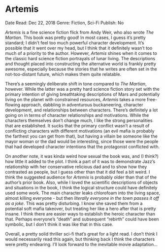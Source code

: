 # Artemis

Date Read: Dec 22, 2018
Genre: Fiction, Sci-Fi
Publish: No

*Artemis* is a fine science fiction flick from Andy Weir, who also wrote *The Martian*. This book was pretty good! In most cases, I guess it’s pretty standard; I didn’t feel too much powerful character development. It’s possible that it went over my head, but I think that it definitely wasn’t too much of a priority to the author. However, *Artemis* shines when it comes to the classic hard science fiction portrayals of lunar living. The descriptions and thought placed into constructing the alternative world is frankly pretty awesome, especially because the stories that he writes are often set in the not-too-distant future, which makes them quite relatable.

There’s a seemingly deliberate shift in tone compared to *The Martian*, however. While the latter was a pretty hard science fiction story set with the primary intention of giving breathtaking descriptions of Mars and potentially living on the planet with constrained resources, *Artemis* takes a more free-flowing approach, dabbling in adventurous buckaneering, character development, and relationships between characters. There’s definitely a lot going on in terms of character relationships and motivations. While the characters themselves don’t change much, I like the strong personalities that are established. It sucks that the primary conflict wasn’t a result of conflicting characters with different motivations (an evil mafia is probably the farthest you can get from that), but having a villain be someone like the mayor woman or the dad would be interesting, since those were the people that had developed character intentions that the protagonist conflicted with.

On another note, it was kinda weird how sexual the book was, and (I think?) how little it added to the plot. I think a part of it was to demonstrate Jazz’s relationship with her conservative relicious dad and to show how they contrasted as people, but I guess other than that it did feel a bit weird. I think the suggested audience for *Artemis* is probably older than that of the author’s prior book. Also, while I loved the scientific descriptions of objects and situations in the book, I think the logical structure could have definitely used some work. The main character leaks chlorofoam into the living space, almost killing everyone - but then *literally everyone in the town passes it off as a joke*. This was pretty disturbing. I know she saved them from a potential soft mafia takeover, but treating her like a hero after that is pretty insane. I think there are easier ways to establish the heroic character than that. Perhaps everyone’s “death” and subsequent “rebirth” could have been symbolic, but I don’t think it was like that in this case.

Overall, a pretty solid thriller sci-fi that’s great for a light read. I don’t think I would necessarily read this again, but thinking back I think the characters were pretty endearing. I’ll look forward to the inevitable movie adaptation...